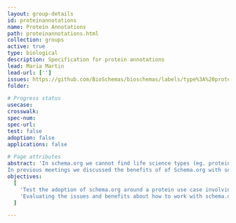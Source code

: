 ```yaml
---
layout: group-details
id: proteinannotations
name: Protein Annotations
path: proteinannotations.html
collection: groups
active: true
type: biological
description: Specification for protein annotations
lead: Maria Martin
lead-url: ['']
issues: https://github.com/BioSchemas/bioschemas/labels/type%3A%20proteinannotations
folder:

# Progress status
usecase:
crosswalk:
spec-num:
spec-url:
test: false
adoption: false
applications: false

# Page attributes
abstract: 'In schema.org we cannot find life science types (eg. protein, gene, biological pathway) except those types that overlap with healthcare and medicine domains defined by the health schema.org extension (eg. drug, artery).
In previous meetings we discussed the benefits of of Schema.org with several data providers but we also came with a list of concerns that need to be evaluated to be able to encourage data providers to adopt Bioschemas.'
objectives:
  [
    'Test the adoption of schema.org around a protein use case involving protein resources.',
    'Evaluating the issues and benefits about how to work with schema.org and Bioschemas'
  ]

---
```

